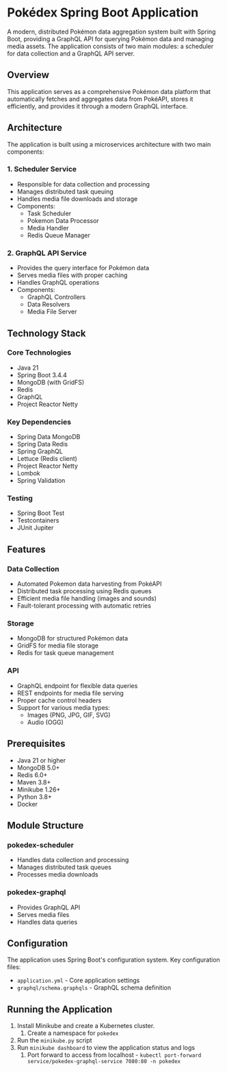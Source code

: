 # Pokédex Spring Boot Application

A modern, distributed Pokémon data aggregation system built with Spring Boot, providing a GraphQL API for querying
Pokémon data and managing media assets. The application consists of two main modules: a scheduler for data collection
and a GraphQL API server.

## Overview

This application serves as a comprehensive Pokémon data platform that automatically fetches and aggregates data from
PokéAPI, stores it efficiently, and provides it through a modern GraphQL interface.

## Architecture

The application is built using a microservices architecture with two main components:

### 1. Scheduler Service

- Responsible for data collection and processing
- Manages distributed task queuing
- Handles media file downloads and storage
- Components:
    - Task Scheduler
    - Pokemon Data Processor
    - Media Handler
    - Redis Queue Manager

### 2. GraphQL API Service

- Provides the query interface for Pokémon data
- Serves media files with proper caching
- Handles GraphQL operations
- Components:
    - GraphQL Controllers
    - Data Resolvers
    - Media File Server

## Technology Stack

### Core Technologies

- Java 21
- Spring Boot 3.4.4
- MongoDB (with GridFS)
- Redis
- GraphQL
- Project Reactor Netty

### Key Dependencies

- Spring Data MongoDB
- Spring Data Redis
- Spring GraphQL
- Lettuce (Redis client)
- Project Reactor Netty
- Lombok
- Spring Validation

### Testing

- Spring Boot Test
- Testcontainers
- JUnit Jupiter

## Features

### Data Collection

- Automated Pokemon data harvesting from PokéAPI
- Distributed task processing using Redis queues
- Efficient media file handling (images and sounds)
- Fault-tolerant processing with automatic retries

### Storage

- MongoDB for structured Pokémon data
- GridFS for media file storage
- Redis for task queue management

### API

- GraphQL endpoint for flexible data queries
- REST endpoints for media file serving
- Proper cache control headers
- Support for various media types:
    - Images (PNG, JPG, GIF, SVG)
    - Audio (OGG)

## Prerequisites

- Java 21 or higher
- MongoDB 5.0+
- Redis 6.0+
- Maven 3.8+
- Minikube 1.26+
- Python 3.8+
- Docker

## Module Structure

### pokedex-scheduler

- Handles data collection and processing
- Manages distributed task queues
- Processes media downloads

### pokedex-graphql

- Provides GraphQL API
- Serves media files
- Handles data queries

## Configuration

The application uses Spring Boot's configuration system. Key configuration files:

- `application.yml` - Core application settings
- `graphql/schema.graphqls` - GraphQL schema definition

## Running the Application

1. Install Minikube and create a Kubernetes cluster.
    1. Create a namespace for `pokedex`
2. Run the `minikube.py` script
3. Run `minikube dashboard` to view the application status and logs
    1. Port forward to access from localhost - `kubectl port-forward service/pokedex-graphql-service 7080:80 -n pokedex`